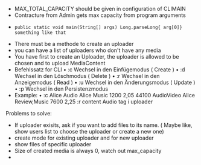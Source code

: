 - MAX_TOTAL_CAPACITY should be given in configuration of CLIMAIN 
- Contracture from Admin gets max capacity from program arguments
-     public static void main(String[] args) Long.parseLong{ arg[0]} something like that
- There must be a methode to create an uploader
- you can have a list of uploaders who don't have any media
- You have first to create an Uploader, the uploader is allowed to be chosen and to upload MediaContent
- Befehlssatz for CLI
  • :c Wechsel in den Einfügemodus ( Create )
  • :d Wechsel in den Löschmodus ( Delete )
  • :r Wechsel in den Anzeigemodus ( Read )
  • :u Wechsel in den Änderungsmodus ( Update )
  • :p Wechsel in den Persistenzmodus 
- Example:
• :c
  Alice
  Audio Alice Music 1200 2,05 44100
  AudioVideo Alice Review,Music 7600 2,25
  :r
  content Audio
  tag i
  uploader


Problems to solve:
- If uploader exisits, ask if you want to add files to its name.
  ( Maybe like, show users list to choose the uploader or create a new one)
- create mode for existing uploader and for new uploader
- show files of specific uploader
- Size of created media is always 0, watch out max_capacity 
- 
